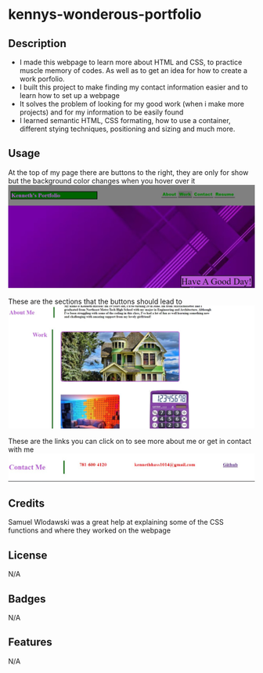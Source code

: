 # kennys-wonderous-portfolio

## Description

- I made this webpage to learn more about HTML and CSS, to practice muscle memory of codes. As well as to get an idea for how to create a work porfolio.
- I built this project to make finding my contact information easier and to learn how to set up a webpage
- It solves the problem of looking for my good work (when i make more projects) and for my information to be easily found
- I learned semantic HTML, CSS formating, how to use a container, different stying techniques, positioning and sizing and much more.

## Usage

At the top of my page there are buttons to the right, they are only for show but the background color changes when you hover over it
 ![alt text](assets/images/portfolio1.jpg)

These are the sections that the buttons should lead to
 ![alt text](assets/images/portfolio2.jpg)

These are the links you can click on to see more about me or get in contact with me
 ![alt text](assets/images/portfolio3.jpg)

## Credits

Samuel Wlodawski was a great help at explaining some of the CSS functions and where they worked on the webpage

## License

N/A

## Badges

N/A

## Features

N/A

